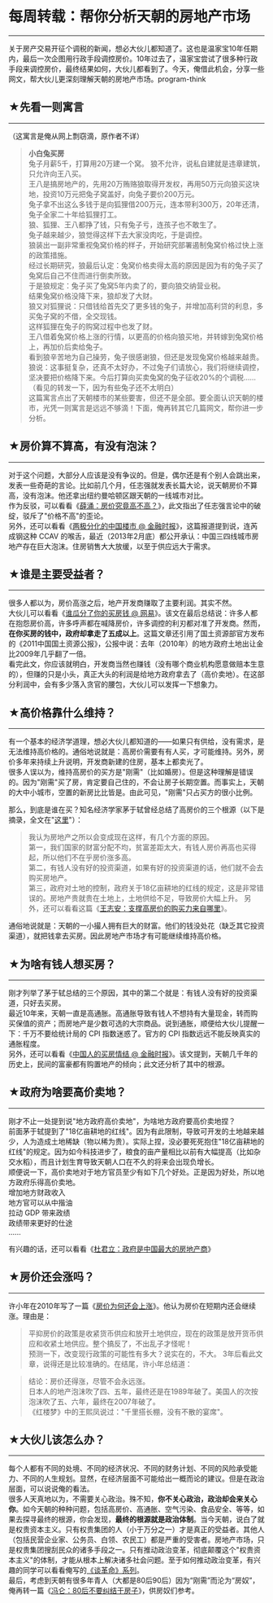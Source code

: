 # 每周转载：帮你分析天朝的房地产市场 

-----

 关于房产交易开征个调税的新闻，想必大伙儿都知道了。这也是温家宝10年任期内，最后一次企图用行政手段调控房价。10年过去了，温家宝尝试了很多种行政手段来调控房价，最终结果如何，大伙儿都看到了。今天，俺借此机会，分享一些网文，帮大伙儿更深刻理解天朝的房地产市场。program-think  
   
 ## ★先看一则寓言
-------

  
 （这寓言是俺从网上剽窃滴，原作者不详）  
 
> **小白兔买房**  
>  兔子月薪5千，打算用20万建一个窝。 狼不允许，说私自建就是违章建筑，只允许向王八买。  
>  王八是搞房地产的，先用20万贿赂狼取得开发权，再用50万元向狼买这块地，投资10万元把兔子窝盖好，向兔子要价200万元。  
>  兔子拿不出这么多钱于是向狐狸借200万元，连本带利300万，20年还清， 兔子全家二十年给狐狸打工。  
>  狼、狐狸、王八都挣了钱，只有兔子亏，连孩子也不敢生了。  
>  兔子越来越少，狼觉得这样下去大家没肉吃，于是调控。  
>  狼装出一副非常重视兔窝价格的样子，开始研究部署遏制兔窝价格过快上涨的政策措施。  
>  经过长期研究，狼最后认定：兔窝价格卖得太高的原因是因为有的兔子买了兔窝后自己不住而进行倒卖所致。  
>  于是狼规定：兔子买了兔窝5年内卖了的，要向狼交纳营业税。  
>  结果兔窝价格没降下来，狼却发了大财。  
>  狼又对狐狸说：只借钱给首先交了更多钱的兔子，并增加高利贷的利息，多买兔子窝的不借，全交现钱。  
>  这样狐狸在兔子的购窝过程中也发了财。  
>  王八借着兔窝价格上涨的行情，以更高的价格向狼买地，并转嫁到兔窝价格上，再加价后卖给兔子。  
>  看到狼辛苦地为自己操劳，兔子很感谢狼，但还是发现兔窝价格越来越贵。  
>  狼说：这事挺复杂，还真不太好办，不过兔子们请放心，我们将继续调控，坚决要把价格降下来。今后打算向买卖兔窝的兔子征收20%的个调税......  
>  （看见的转发一下，因为有些兔子还不太明白）  
 这篇寓言点出了天朝楼市的某些要害，但还不是全部。要全面认识天朝的楼市，光凭一则寓言是远远不够滴！下面，俺再转其它几篇网文，帮你进一步分析。  
   
 ## ★房价算不算高，有没有泡沫？
--------------

  
 对于这个问题，大部分人应该是没有争议的。但是，偶尔还是有个别人会跳出来，发表一些奇葩的言论。比如前几个月，任志强就发表长篇大论，说天朝房价不算高，没有泡沫。他还拿出纽约曼哈顿区跟天朝的一线城市对比。  
 作为反驳，可以看看《[薛涌：房价究竟高不高？](http://blog.sina.com.cn/s/blog_45f00ef40102e9ji.html)》，此文指出了任志强言论中的破绽，驳斥了"价格不高"的歪论。  
 另外，还可以看看《[两极分化的中国楼市 @ 金融时报](http://www.ftchinese.com/story/001049160)》，这篇报道提到说，连芮成钢这种 CCAV 的喉舌，最近（2013年2月底）都公开承认：中国三四线城市房地产存在巨大泡沫。住房销售大大放缓，以至于供应远大于需求。  
   
 ## ★谁是主要受益者？
---------

  
 很多人都以为，房价高涨之后，地产开发商赚取了主要利润。其实不然。  
 大伙儿可以看看《[谁瓜分了你的买房钱 @ 网易](http://view.163.com/12/0820/14/89C0UHT600012Q9L.html)》。该文在最后总结说：许多人都在抱怨房价高，许多呼声都在喊降房价，许多调控的利刃都对准了开发商。然而，**在你买房的钱中，政府却拿走了五成以上**。这篇文章还引用了国土资源部官方发布的《2011中国国土资源公报》，公报中说：去年（2010年）的地方政府土地出让金比2009年几乎翻了一倍。  
 看完此文，你应该就明白，开发商当然也赚钱（没有哪个商业机构愿意做赔本生意的），但赚的只是小头，真正大头的利润是给地方政府拿去了（高价卖地）。在这部分利润中，会有多少落入贪官的腰包，大伙儿可以发挥一下想象力。  
   
 ## ★高价格靠什么维持？
----------

  
 有一个基本的经济学道理，想必大伙儿都知道的——如果只有供给，没有需求，是无法维持高价格的。通俗地说就是：高房价需要有有人买，才可能维持。另外，房价多年来持续上升说明，开发商新建的住房，基本上都卖光了。  
 很多人误以为，维持高房价的买方是"刚需"（比如婚房）。但是这种理解是错误的。因为"刚需"买了房，肯定要自己住的，不会让房子长期空置。而事实上，天朝的大中小城市，空置的新房比比皆是。由此可见，"刚需"只占买方的很小比例。  
   
 那么，到底是谁在买？知名经济学家茅于轼曾经总结了高房价的三个根源（以下是摘录，全文在"[这里](http://view.news.qq.com/a/20120227/000001.htm)"）：  
 
> 我认为房地产之所以会变成现在这样，有几个方面的原因。  
>  第一，我们国家的财富分配不均，贫富差距太大，有钱人房价再高也买得起，所以他们不在乎房价涨多高。  
>  第二，有钱人没有好的投资渠道，如果有好的投资渠道的话，他们就不会去购买房地产。  
>  第三，政府对土地的控制，政府关于18亿亩耕地的红线的规定，这是非常错误的。房地产贵就贵在土地上，土地供给不足，导致房价大幅上升。 另外，还可以看看这篇《[王志安：支撑高房价的购买力来自哪里](http://blog.sina.com.cn/s/blog_63909ae70100jji3.html)》。  
   
 通俗地说就是：天朝的一小撮人拥有巨大的财富。他们的钱没处花（缺乏其它投资渠道），就把钱拿去买房。因此房地产市场才有可能继续维持高价格。  
   
 ## ★为啥有钱人想买房？
----------

  
 刚才列举了茅于轼总结的三个原因，其中的第二个就是：有钱人没有好的投资渠道，只好去买房。  
 最近10年来，天朝一直是高通胀。高通胀导致有钱人不想持有大量现金，转而购买保值的资产；而房地产是少数可选的大宗商品。说到通胀，顺便给大伙儿提醒一下：千万不要给统计局的 CPI 指数迷惑了。官方的 CPI 指数远远不能反映真实的通胀程度。  
 另外，还可以看看《[中国人的买房情结 @ 金融时报](http://www.ftchinese.com/story/001033182)》。该文提到，天朝几千年的历史上，民间的富豪都有购置地产的倾向；此文还分析了其中的根源。  
   
 ## ★政府为啥要高价卖地？
-----------

  
 刚才不止一处提到说"地方政府高价卖地"，为啥地方政府要高价卖地捏？  
 前面茅于轼提到了"18亿亩耕地的红线"。因为有此限制，导致可开发的土地越来越少，人为造成土地稀缺（物以稀为贵）。实际上捏，没必要死死抱住"18亿亩耕地的红线"的规定。因为如今科技进步了，粮食的亩产量相比以前有大幅提高（比如杂交水稻），而且计划生育导致天朝人口在不久的将来会出现负增长。  
 顺便说一下，高价卖地对于地方官员至少有如下几个好处。正是因为好处，所以地方政府乐得高价卖地。  
 增加地方财政收入  
 地方官可以从中揩油  
 拉动 GDP 带来政绩  
 政绩带来更好的仕途  
 ......  
   
 有兴趣的话，还可以看看《[杜君立：政府是中国最大的房地产商](http://blog.ifeng.com/article/10135894.html)》  
   
 ## ★房价还会涨吗？
--------

  
 许小年在2010年写了一篇《[房价为何还会上涨](http://xuxiaonian.blog.sohu.com/147375076.html)》。他认为房价在短期内还会继续涨。理由是：  
 
> 平抑房价的政策是收紧货币供应和放开土地供应，现在的政策是放开货币供应和收紧土地供应。整个搞反了，不出乱子才怪呢！  
>  预测一下，改变现行政策的可能性有多大？说实在的，不大。 3年后看此文章，说得还是比较准确的。在结尾，许小年总结道：  
 
> 结论：房价还得涨，尽管不会永远涨。  
>  日本人的地产泡沫吹了四、五年，最终还是在1989年破了。美国人的次按泡沫吹了五、六年，最终在2007年破了。  
>  《红楼梦》中的王熙凤说过："千里搭长棚，没有不散的宴席"。  
 ## ★大伙儿该怎么办？
---------

  
 每个人都有不同的处境、不同的经济状况、不同的财务计划、不同的风险承受能力、不同的人生规划。显然，在经济层面不可能给出一概而论的建议。但是在政治层面，可以说说俺的看法。  
 很多人天真地以为，不需要关心政治。殊不知，**你不关心政治，政治却会来关心你**。如今天朝的种种问题，包括高房价、高通胀、空气污染、食品安全、等等，如果去探寻最终的根源，你会发现，**最终的根源就是政治体制**。当今天朝，说白了就是权贵资本主义。只有权贵集团的人（小于万分之一）才是真正的受益者。其他人（包括民营企业家、公务员、白领、农民工）都是严重的受害者。房地产市场，只是权贵集团搜刮民众的诸多手段之一。只有推动政治变革，彻底颠覆这个"权贵资本主义"的体制，才能从根本上解决诸多社会问题。至于如何推动政治变革，有兴趣的同学可以看看俺写的[《谈革命》系列](http://program-think.blogspot.com/2011/12/revolution-0.html)。  
 最后，考虑到天朝有很多年青人（大都是80后90后）因为“刚需”而沦为“房奴”，俺再转一篇《[冯仑：80后不要纠结于房子](http://blog.sina.com.cn/s/blog_46f42eca0100n0ty.html)》，供房奴们参考。 